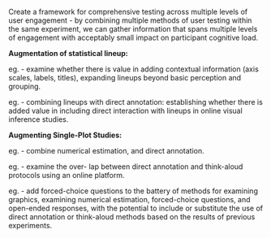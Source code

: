 
Create a framework for comprehensive testing across multiple levels of user engagement - by combining multiple methods of user testing within the same experiment, we can gather information that spans multiple levels of engagement with acceptably small impact on participant cognitive load.

**Augmentation of statistical lineup:**

eg. - examine whether there is value in adding contextual information (axis scales, labels, titles), expanding lineups beyond basic perception and grouping.

eg. - combining lineups with direct annotation: establishing whether there is added value in including direct interaction with lineups in online visual inference studies.

**Augmenting Single-Plot Studies:**

eg. -  combine numerical estimation, and direct annotation.

eg. - examine the over- lap between direct annotation and think-aloud protocols using an online platform. 

eg. - add forced-choice questions to the battery of methods for examining graphics, examining numerical estimation, forced-choice questions, and open-ended responses, with the potential to include or substitute the use of direct annotation or think-aloud methods based on the results of previous experiments.



